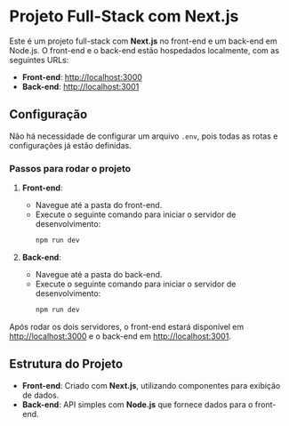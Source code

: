 # Projeto Full-Stack com Next.js

Este é um projeto full-stack com **Next.js** no front-end e um back-end em Node.js. O front-end e o back-end estão hospedados localmente, com as seguintes URLs:

- **Front-end**: [http://localhost:3000](http://localhost:3000)
- **Back-end**: [http://localhost:3001](http://localhost:3001)

## Configuração

Não há necessidade de configurar um arquivo `.env`, pois todas as rotas e configurações já estão definidas.

### Passos para rodar o projeto

1. **Front-end**:
   - Navegue até a pasta do front-end.
   - Execute o seguinte comando para iniciar o servidor de desenvolvimento:
     ```bash
     npm run dev
     ```

2. **Back-end**:
   - Navegue até a pasta do back-end.
   - Execute o seguinte comando para iniciar o servidor de desenvolvimento:
     ```bash
     npm run dev
     ```

Após rodar os dois servidores, o front-end estará disponível em [http://localhost:3000](http://localhost:3000) e o back-end em [http://localhost:3001](http://localhost:3001).

## Estrutura do Projeto

- **Front-end**: Criado com **Next.js**, utilizando componentes para exibição de dados.
- **Back-end**: API simples com **Node.js** que fornece dados para o front-end.



